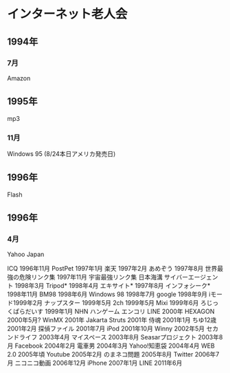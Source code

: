 # インターネット老人会

## 1994年
### 7月 

Amazon

## 1995年

mp3 

### 11月

Windows 95 (8/24本日アメリカ発売日)

## 1996年

Flash 

## 1996年

### 4月

Yahoo Japan


ICQ 1996年11月
PostPet 1997年1月
楽天 1997年2月
あめぞう 1997年8月
世界最強の危険リンク集 1997年11月
宇宙最強リンク集
日本海溝
サイバーエージェント 1998年3月
Tripod* 1998年4月
エキサイト* 1997年8月
インフォシーク* 1998年11月
BM98 1998年6月
Windows 98 1998年7月
google 1998年9月
iモード1999年2月
ナップスター 1999年5月
2ch 1999年5月
Mixi 1999年6月
ろじっくぱらだいす 1999年1月
NHN ハンゲーム エンコリ LINE  2000年
HEXAGON 2000年5月?
WinMX 2001年
Jakarta Struts 2001年
侍魂 2001年1月
ちゆ12歳 2001年2月
探偵ファイル 2001年7月
iPod 2001年10月
Winny 2002年5月
セカンドライフ 2003年4月
マイスペース 2003年8月
Seasarプロジェクト 2003年8月
Facebook 2004年2月
電車男 2004年3月
Yahoo!知恵袋 2004年4月
WEB 2.0 2005年頃
Youtube 2005年2月
のまネコ問題 2005年8月
Twitter 2006年7月
ニコニコ動画 2006年12月
iPhone 2007年1月
LINE 2011年6月
